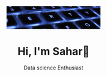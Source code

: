 <div align='center'>
<img src='./image.png' alt='image'   width=250px/>

 <h1>  Hi, I'm Sahar👋</h1>
<p> Data science Enthusiast</p>
</div>
